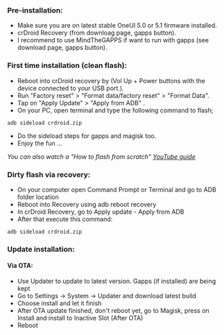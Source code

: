 ### Pre-installation:

* Make sure you are on latest stable OneUI 5.0 or 5.1 firmware installed.
* crDroid Recovery (from downloag page, gapps button).
* I recommend to use MindTheGAPPS if want to run with gapps (see download page, gapps button).


### First time installation (clean flash):

* Reboot into crDroid recovery by (Vol Up + Power buttons with the device connected to your USB port.).
* Run "Factory reset" > "Format data/factory reset" > "Format Data".
* Tap on "Apply Update" > "Apply from ADB" .
* On your PC, open terminal and type the following command to flash;

```
adb sideload crdroid.zip
```

* Do the sideload steps for gapps and magisk too.
* Enjoy the fun ...

*You can also watch a "How to flash from scratch" [YouTube guide](https://www.youtube.com/watch?v=kS7hOlN4uz0)*

###  Dirty flash  via recovery:
* On your computer open Command Prompt or Terminal and go to ADB folder location
* Reboot into Recovery using adb reboot recovery
* In crDroid Recovery, go to Apply update - Apply from ADB
* After that execute this command:

```
adb sideload crdroid.zip
```

### Update installation:
#### Via OTA:
* Use Updater to update to latest version. Gapps (if installed) are being kept
* Go to Settings -> System -> Updater and download latest build
* Choose install and let it finish
* After OTA update finished, don't reboot yet, go to Magisk, press on Install and install to Inactive Slot (After OTA)
* Reboot
